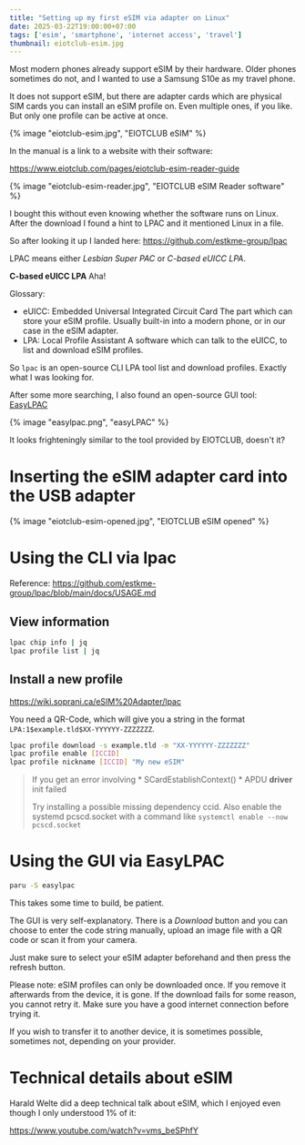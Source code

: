 ```yaml
---
title: "Setting up my first eSIM via adapter on Linux"
date: 2025-03-22T19:00:00+07:00
tags: ['esim', 'smartphone', 'internet access', 'travel']
thumbnail: eiotclub-esim.jpg
---
```


Most modern phones already support eSIM by their hardware.
Older phones sometimes do not, and I wanted to use a Samsung S10e
as my travel phone.

It does not support eSIM, but there are adapter cards which are physical
SIM cards you can install an eSIM profile on.
Even multiple ones, if you like. But only one profile can be active at once.

{% image "eiotclub-esim.jpg", "EIOTCLUB eSIM" %}

In the manual is a link to a website with their software:

<https://www.eiotclub.com/pages/eiotclub-esim-reader-guide>

{% image "eiotclub-esim-reader.jpg", "EIOTCLUB eSIM Reader software" %}

I bought this without even knowing whether the software runs on Linux.
After the download I found a hint to LPAC and it mentioned Linux in a file.

So after looking it up I landed here:
<https://github.com/estkme-group/lpac>

LPAC means either *Lesbian Super PAC* or *C-based eUICC LPA*.

**C-based eUICC LPA**
Aha!

Glossary:

- eUICC: Embedded Universal Integrated Circuit Card
  The part which can store your eSIM profile. Usually built-in into a modern phone,
  or in our case in the eSIM adapter.
- LPA: Local Profile Assistant
  A software which can talk to the eUICC, to list and download eSIM profiles.

So `lpac` is an open-source CLI LPA tool list and download profiles.
Exactly what I was looking for.

After some more searching, I also found an open-source GUI tool:
[EasyLPAC](https://github.com/creamlike1024/EasyLPAC)

{% image "easylpac.png", "easyLPAC" %}

It looks frighteningly similar to the tool provided by EIOTCLUB, doesn't it?

# Inserting the eSIM adapter card into the USB adapter

{% image "eiotclub-esim-opened.jpg", "EIOTCLUB eSIM opened" %}

# Using the CLI via lpac

Reference:
<https://github.com/estkme-group/lpac/blob/main/docs/USAGE.md>

## View information

```bash
lpac chip info | jq
lpac profile list | jq
```

## Install a new profile

<https://wiki.soprani.ca/eSIM%20Adapter/lpac>

You need a QR-Code, which will give you a string in the format
`LPA:1$example.tld$XX-YYYYYY-ZZZZZZZ`.

```bash
lpac profile download -s example.tld -m "XX-YYYYYY-ZZZZZZZ"
lpac profile enable [ICCID]
lpac profile nickname [ICCID] "My new eSIM"
```

> If you get an error involving * SCardEstablishContext() * APDU **driver** init failed
> 
> Try installing a possible missing dependency ccid. Also enable the systemd pcscd.socket with a command like
> `systemctl enable --now pcscd.socket`

# Using the GUI via EasyLPAC

```bash
paru -S easylpac
```

This takes some time to build, be patient.

The GUI is very self-explanatory.
There is a *Download* button and you can choose to enter the code string manually,
upload an image file with a QR code or scan it from your camera.

Just make sure to select your eSIM adapter beforehand and then press the refresh button.

Please note: eSIM profiles can only be downloaded once.
If you remove it afterwards from the device, it is gone.
If the download fails for some reason, you cannot retry it.
Make sure you have a good internet connection before trying it.

If you wish to transfer it to another device, it is sometimes possible, sometimes not,
depending on your provider.

# Technical details about eSIM

Harald Welte did a deep technical talk about eSIM, which I enjoyed
even though I only understood 1% of it:

<https://www.youtube.com/watch?v=vms_beSPhfY>
